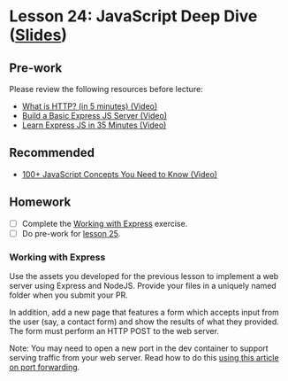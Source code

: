 # Lesson 24: JavaScript Deep Dive ([Slides](https://code-differently.github.io/code-differently-25-q1/slides/#/lesson_24))

## Pre-work

Please review the following resources before lecture:

* [What is HTTP? (in 5 minutes) (Video)](https://www.youtube.com/watch?v=XdWpdDUUbsw)
* [Build a Basic Express JS Server (Video)](https://www.youtube.com/watch?v=7W61Ep1lKFY)
* [Learn Express JS in 35 Minutes (Video)](https://www.youtube.com/watch?v=SccSCuHhOw0)

## Recommended

* [100+ JavaScript Concepts You Need to Know (Video)](https://www.youtube.com/watch?v=lkIFF4maKMU)

## Homework

- [ ] Complete the [Working with Express](#working-with-express) exercise.
- [ ] Do pre-work for [lesson 25](/lesson_25/).

### Working with Express

Use the assets you developed for the previous lesson to implement a web server using Express and NodeJS. Provide your files in a uniquely named folder when you submit your PR.

In addition, add a new page that features a form which accepts input from the user (say, a contact form) and show the results of what they provided. The form must perform an HTTP POST to the web server.

Note: You may need to open a new port in the dev container to support serving traffic from your web server. Read how to do this [using this article on port forwarding](https://code.visualstudio.com/docs/editor/port-forwarding).